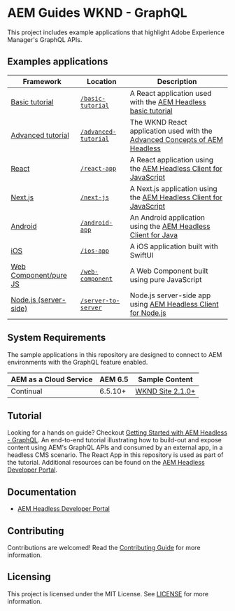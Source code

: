 # AEM Guides WKND - GraphQL

This project includes example applications that highlight Adobe Experience Manager's GraphQL APIs.

## Examples applications

| Framework | Location | Description |
|--------|-----------|-------------|
| [Basic tutorial](./basic-tutorial) | [`/basic-tutorial`](./basic-tutorial) | A React application used with the [AEM Headless basic tutorial](https://experienceleague.adobe.com/docs/experience-manager-learn/getting-started-with-aem-headless/graphql/multi-step/overview.html) |
| [Advanced tutorial](./advanced-tutorial/) | [`/advanced-tutorial`](./advanced-tutorial) | The WKND React application used with the [Advanced Concepts of AEM Headless](https://experienceleague.adobe.com/docs/experience-manager-learn/getting-started-with-aem-headless/graphql/advanced-tutorial/overview.html) |
| [React](./react-app) | [`/react-app`](./react-app) | A React application using the [AEM Headless Client for JavaScript](https://github.com/adobe/aem-headless-client-js) |
| [Next.js](./next-js) | [`/next-js`](./next-js) | A Next.js application using the [AEM Headless Client for JavaScript](https://github.com/adobe/aem-headless-client-js) |
| [Android](./android-app) | [`/android-app`](./android-app) | An Android application using the [AEM Headless Client for Java](https://github.com/adobe/aem-headless-client-java)
| [iOS](./ios-app) | [`/ios-app`](./ios-app) | A iOS application built with SwiftUI
| [Web Component/pure JS](./web-component) | [`/web-component`](./web-component) | A Web Component built using pure JavaScript
| [Node.js (server-side)](./server-to-server)  | [`/server-to-server`](./server-to-server/) | Node.js server-side app using [AEM Headless Client for Node.js](https://github.com/adobe/aem-headless-client-nodejs) |

## System Requirements

The sample applications in this repository are designed to connect to AEM environments with the GraphQL feature enabled.

 AEM as a Cloud Service | AEM 6.5 | Sample Content |
------------------------|---------|--------------------|
Continual               | 6.5.10+ |  [WKND Site 2.1.0+](https://github.com/adobe/aem-guides-wknd/releases/latest) |

## Tutorial

Looking for a hands on guide? Checkout [Getting Started with AEM Headless - GraphQL](https://experienceleague.adobe.com/docs/experience-manager-learn/getting-started-with-aem-headless/graphql/overview.html). An end-to-end tutorial illustrating how to build-out and expose content using AEM's GraphQL APIs and consumed by an external app, in a headless CMS scenario. The React App in this repository is used as part of the tutorial. Additional resources can be found on the  [AEM Headless Developer Portal](https://experienceleague.adobe.com/landing/experience-manager/headless/developer.html).

## Documentation

* [AEM Headless Developer Portal](https://experienceleague.adobe.com/landing/experience-manager/headless/developer.html)

## Contributing

Contributions are welcomed! Read the [Contributing Guide](./.github/CONTRIBUTING.md) for more information.

## Licensing

This project is licensed under the MIT License. See [LICENSE](LICENSE) for more information.
